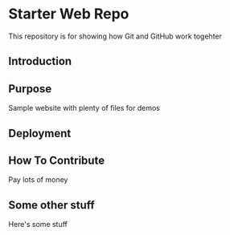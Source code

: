 # Starter Web Repo

This repository is for showing how Git and GitHub work togehter

## Introduction

## Purpose

Sample website with plenty of files for demos

## Deployment

## How To Contribute

Pay lots of money

## Some other stuff

Here's some stuff